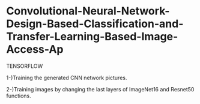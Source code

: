 # Convolutional-Neural-Network-Design-Based-Classification-and-Transfer-Learning-Based-Image-Access-Ap

TENSORFLOW

1-)Training the generated CNN network pictures.

2-)Training images by changing the last layers of ImageNet16 and Resnet50 functions.
